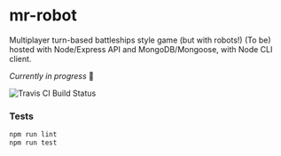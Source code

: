 # mr-robot
Multiplayer turn-based battleships style game (but with robots!)
(To be) hosted with Node/Express API and MongoDB/Mongoose, with Node CLI client.

*Currently in progress* :penguin:

![Travis CI Build Status](the_image_url_here)
<!-- (Modify readme more later!) -->
### Tests
```bash
npm run lint
npm run test
```
<!--
## Installation

```bash
npm install
npm run game
```

### Production

```bash
npm run build
npm start
```

This runs an Express server (include more info here!)

Open `http://localhost:3000` in your browser.

### Tests
```bash
npm run test
```

Webdriver automation occurs on
firefox browser instance in testing.
(Include more info!) -->

